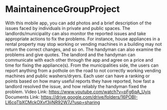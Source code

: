 # MaintainenceGroupProject
With this mobile app, you can add photos and a brief description of the issues faced by individuals in private and public spaces. The landlords/municipality can also monitor the reported issues and take appropriate actions to fix the problems. For instance, house appliances in a rental property may stop working or vending machines in a building may not return the correct changes, and so on. The handyman can also examine the problems and give quotes. The landlord and the handyman can communicate with each other through the app and agree on a price and time for fixing the appliance(s). From the municipalities side, the users can report anything from a pothole on the road to not correctly working vending machines and public washers/dryers. Each user can have a ranking or points based on how many useful reports they have reported, how fast a landlord resolved the issue, and how reliably the handyman fixed the problem. 
Video Link: https://www.youtube.com/watch?v=pFg6qA_Uyis
Documents Link: https://drive.google.com/drive/folders/16POBI-Ll6cqTbXCMckOXvf3jiNR92W7J?usp=sharing
